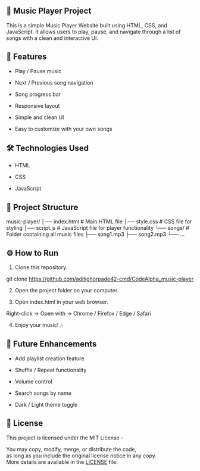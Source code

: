 ## 🎵 Music Player Project

This is a simple Music Player Website built using HTML, CSS, and JavaScript.
It allows users to play, pause, and navigate through a list of songs with a clean and interactive UI.

## 🚀 Features

- Play / Pause music

- Next / Previous song navigation

- Song progress bar

- Responsive layout
 
- Simple and clean UI

- Easy to customize with your own songs


## 🛠️ Technologies Used

- HTML

- CSS

- JavaScript


## 📂 Project Structure

music-player/
│── index.html      # Main HTML file
│── style.css       # CSS file for styling
│── script.js       # JavaScript file for player functionality
└── songs/          # Folder containing all music files
    ├── song1.mp3
    ├── song2.mp3
    └── ...

## ⚙️ How to Run

1. Clone this repository:

git clone https://github.com/aditighorpade42-cmd/CodeAlpha_music-player

2. Open the project folder on your computer.

3. Open index.html in your web browser.

  Right-click → Open with → Chrome / Firefox / Edge / Safari

4. Enjoy your music! 🎶



## 📌 Future Enhancements

- Add playlist creation feature

- Shuffle / Repeat functionality

- Volume control

- Search songs by name

- Dark / Light theme toggle


## 📜 License

This project is licensed under the MIT License - 

You may copy, modify, merge, or distribute the code,  
as long as you include the original license notice in any copy.  
More details are available in the [LICENSE](LICENSE) file.

